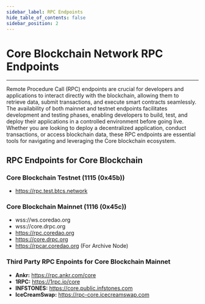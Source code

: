 ```yaml
---
sidebar_label: RPC Endpoints
hide_table_of_contents: false
sidebar_position: 2
---
```


# Core Blockchain Network RPC Endpoints
---

Remote Procedure Call (RPC) endpoints are crucial for developers and applications to interact directly with the blockchain, allowing them to retrieve data, submit transactions, and execute smart contracts seamlessly. The availability of both mainnet and testnet endpoints facilitates development and testing phases, enabling developers to build, test, and deploy their applications in a controlled environment before going live. Whether you are looking to deploy a decentralized application, conduct transactions, or access blockchain data, these RPC endpoints are essential tools for navigating and leveraging the Core blockchain ecosystem.

## RPC Endpoints for Core Blockchain

### Core Blockchain Testnet (1115 (0x45b))
* https://rpc.test.btcs.network

### Core Blockchain Mainnet (1116 (0x45c))
* wss://ws.coredao.org
* wss://core.drpc.org 
* https://rpc.coredao.org 
* https://core.drpc.org
* https://rpcar.coredao.org (For Archive Node)

### Third Party RPC Enpoints for Core Blockchain Mainnet
* **Ankr:** https://rpc.ankr.com/core 
* **1RPC:** https://1rpc.io/core 
* **INFSTONES:** https://core.public.infstones.com 
* **IceCreamSwap:** https://rpc-core.icecreamswap.com